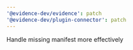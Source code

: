 ```yaml
---
'@evidence-dev/evidence': patch
'@evidence-dev/plugin-connector': patch
---
```


Handle missing manifest more effectively
